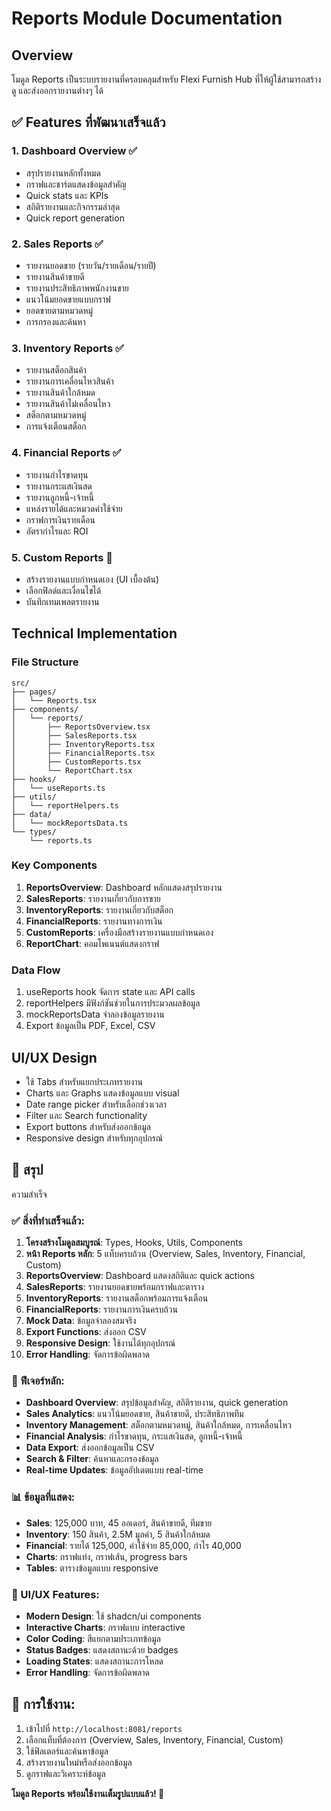 # Reports Module Documentation

## Overview
โมดูล Reports เป็นระบบรายงานที่ครอบคลุมสำหรับ Flexi Furnish Hub ที่ให้ผู้ใช้สามารถสร้าง ดู และส่งออกรายงานต่างๆ ได้

## ✅ Features ที่พัฒนาเสร็จแล้ว

### 1. Dashboard Overview ✅
- สรุปรายงานหลักทั้งหมด
- กราฟและชาร์ตแสดงข้อมูลสำคัญ
- Quick stats และ KPIs
- สถิติรายงานและกิจกรรมล่าสุด
- Quick report generation

### 2. Sales Reports ✅
- รายงานยอดขาย (รายวัน/รายเดือน/รายปี)
- รายงานสินค้าขายดี
- รายงานประสิทธิภาพพนักงานขาย
- แนวโน้มยอดขายแบบกราฟ
- ยอดขายตามหมวดหมู่
- การกรองและค้นหา

### 3. Inventory Reports ✅
- รายงานสต็อกสินค้า
- รายงานการเคลื่อนไหวสินค้า
- รายงานสินค้าใกล้หมด
- รายงานสินค้าไม่เคลื่อนไหว
- สต็อกตามหมวดหมู่
- การแจ้งเตือนสต็อก

### 4. Financial Reports ✅
- รายงานกำไรขาดทุน
- รายงานกระแสเงินสด
- รายงานลูกหนี้-เจ้าหนี้
- แหล่งรายได้และหมวดค่าใช้จ่าย
- กราฟการเงินรายเดือน
- อัตรากำไรและ ROI

### 5. Custom Reports 🚧
- สร้างรายงานแบบกำหนดเอง (UI เบื้องต้น)
- เลือกฟิลด์และเงื่อนไขได้
- บันทึกเทมเพลตรายงาน

## Technical Implementation

### File Structure
```
src/
├── pages/
│   └── Reports.tsx
├── components/
│   └── reports/
│       ├── ReportsOverview.tsx
│       ├── SalesReports.tsx
│       ├── InventoryReports.tsx
│       ├── FinancialReports.tsx
│       ├── CustomReports.tsx
│       └── ReportChart.tsx
├── hooks/
│   └── useReports.ts
├── utils/
│   └── reportHelpers.ts
├── data/
│   └── mockReportsData.ts
└── types/
    └── reports.ts
```

### Key Components
1. **ReportsOverview**: Dashboard หลักแสดงสรุปรายงาน
2. **SalesReports**: รายงานเกี่ยวกับการขาย
3. **InventoryReports**: รายงานเกี่ยวกับสต็อก
4. **FinancialReports**: รายงานทางการเงิน
5. **CustomReports**: เครื่องมือสร้างรายงานแบบกำหนดเอง
6. **ReportChart**: คอมโพเนนต์แสดงกราฟ

### Data Flow
1. useReports hook จัดการ state และ API calls
2. reportHelpers มีฟังก์ชันช่วยในการประมวลผลข้อมูล
3. mockReportsData จำลองข้อมูลรายงาน
4. Export ข้อมูลเป็น PDF, Excel, CSV

## UI/UX Design
- ใช้ Tabs สำหรับแยกประเภทรายงาน
- Charts และ Graphs แสดงข้อมูลแบบ visual
- Date range picker สำหรับเลือกช่วงเวลา
- Filter และ Search functionality
- Export buttons สำหรับส่งออกข้อมูล
- Responsive design สำหรับทุกอุปกรณ์
## 🎯 สรุป
ความสำเร็จ

### ✅ สิ่งที่ทำเสร็จแล้ว:
1. **โครงสร้างโมดูลสมบูรณ์**: Types, Hooks, Utils, Components
2. **หน้า Reports หลัก**: 5 แท็บครบถ้วน (Overview, Sales, Inventory, Financial, Custom)
3. **ReportsOverview**: Dashboard แสดงสถิติและ quick actions
4. **SalesReports**: รายงานยอดขายพร้อมกราฟและตาราง
5. **InventoryReports**: รายงานสต็อกพร้อมการแจ้งเตือน
6. **FinancialReports**: รายงานการเงินครบถ้วน
7. **Mock Data**: ข้อมูลจำลองสมจริง
8. **Export Functions**: ส่งออก CSV
9. **Responsive Design**: ใช้งานได้ทุกอุปกรณ์
10. **Error Handling**: จัดการข้อผิดพลาด

### 🚀 ฟีเจอร์หลัก:
- **Dashboard Overview**: สรุปข้อมูลสำคัญ, สถิติรายงาน, quick generation
- **Sales Analytics**: แนวโน้มยอดขาย, สินค้าขายดี, ประสิทธิภาพทีม
- **Inventory Management**: สต็อกตามหมวดหมู่, สินค้าใกล้หมด, การเคลื่อนไหว
- **Financial Analysis**: กำไรขาดทุน, กระแสเงินสด, ลูกหนี้-เจ้าหนี้
- **Data Export**: ส่งออกข้อมูลเป็น CSV
- **Search & Filter**: ค้นหาและกรองข้อมูล
- **Real-time Updates**: ข้อมูลอัปเดตแบบ real-time

### 📊 ข้อมูลที่แสดง:
- **Sales**: 125,000 บาท, 45 ออเดอร์, สินค้าขายดี, ทีมขาย
- **Inventory**: 150 สินค้า, 2.5M มูลค่า, 5 สินค้าใกล้หมด
- **Financial**: รายได้ 125,000, ค่าใช้จ่าย 85,000, กำไร 40,000
- **Charts**: กราฟแท่ง, กราฟเส้น, progress bars
- **Tables**: ตารางข้อมูลแบบ responsive

### 🎨 UI/UX Features:
- **Modern Design**: ใช้ shadcn/ui components
- **Interactive Charts**: กราฟแบบ interactive
- **Color Coding**: สีแยกตามประเภทข้อมูล
- **Status Badges**: แสดงสถานะด้วย badges
- **Loading States**: แสดงสถานะการโหลด
- **Error Handling**: จัดการข้อผิดพลาด

## 🔧 การใช้งาน:
1. เข้าไปที่ `http://localhost:8081/reports`
2. เลือกแท็บที่ต้องการ (Overview, Sales, Inventory, Financial, Custom)
3. ใช้ฟิลเตอร์และค้นหาข้อมูล
4. สร้างรายงานใหม่หรือส่งออกข้อมูล
5. ดูกราฟและวิเคราะห์ข้อมูล

**โมดูล Reports พร้อมใช้งานเต็มรูปแบบแล้ว! 🎉**